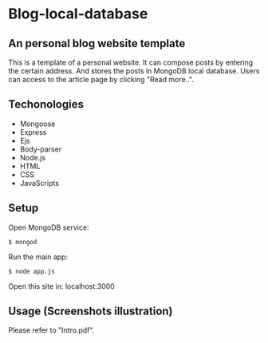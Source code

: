 # Blog-local-database
## An personal blog website template
This is a template of a personal website. It can compose posts by entering the certain address. And stores the posts in MongoDB local database. Users can access to the article page by clicking "Read more..".

## Techonologies
* Mongoose
* Express
* Ejs
* Body-parser
* Node.js
* HTML
* CSS
* JavaScripts

## Setup
Open MongoDB service:
```
$ mongod
```
Run the main app:
```
$ node app.js
```
Open this site in: localhost:3000

## Usage (Screenshots illustration)
Please refer to "Intro.pdf".
